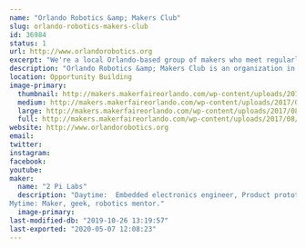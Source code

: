 ```yaml
---
name: "Orlando Robotics &amp; Makers Club"
slug: orlando-robotics-makers-club
id: 36984
status: 1
url: http://www.orlandorobotics.org
excerpt: "We're a local Orlando-based group of makers who meet regularly to discuss, share ideas and work on robotics, electronics, Arduinos, 3D-printing, FPV drones, and other techie activities."
description: "Orlando Robotics &amp; Makers Club is an organization in central Orlando made up of over 680 makers of all ages who meet monthly to discuss techie activities such as robotics, 3D-printing, electronics, Arduinos, FPV drones, and several other technical topics.  We meet at the Melrose center in the downtown Orlando library and also at MakerFX Makerspace.  There is no charge for out meetings."
location: Opportunity Building
image-primary:
  thumbnail: http://makers.makerfaireorlando.com/wp-content/uploads/2017/08/ORMC-Logo-highres_369326132-150x150.jpeg
  medium: http://makers.makerfaireorlando.com/wp-content/uploads/2017/08/ORMC-Logo-highres_369326132-300x298.jpeg
  large: http://makers.makerfaireorlando.com/wp-content/uploads/2017/08/ORMC-Logo-highres_369326132.jpeg
  full: http://makers.makerfaireorlando.com/wp-content/uploads/2017/08/ORMC-Logo-highres_369326132.jpeg
website: http://www.orlandorobotics.org
email: 
twitter: 
instagram: 
facebook: 
youtube: 
maker:
  name: "2 Pi Labs"
  description: "Daytime:  Embedded electronics engineer, Product prototyper.
Mytime: Maker, geek, robotics mentor."
  image-primary: 
last-modified-db: "2019-10-26 13:19:57"
last-exported: "2020-05-07 12:08:23"
---
```

